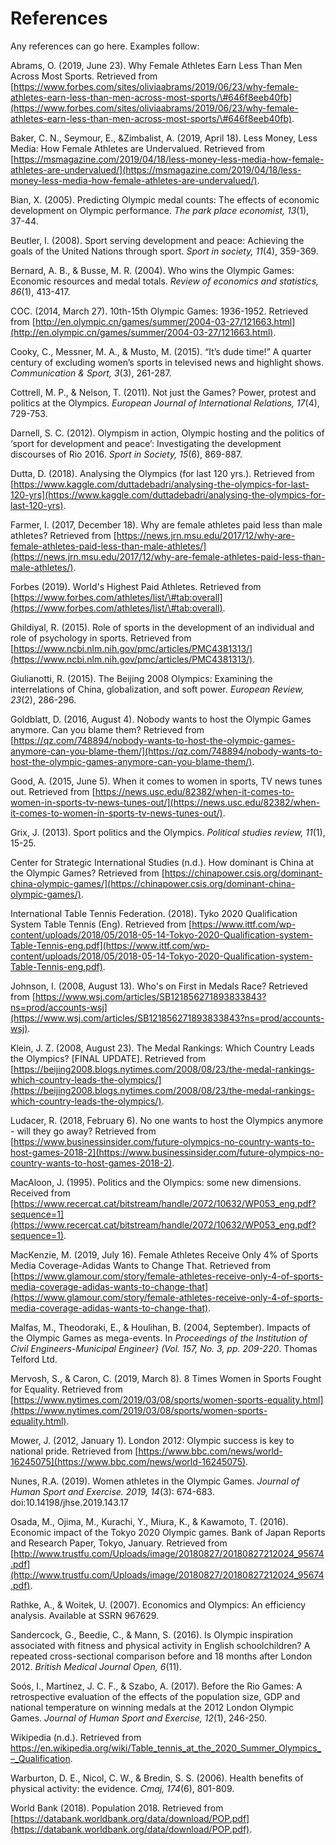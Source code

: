 # References

Any references can go here. Examples follow:

Abrams, O. (2019, June 23). Why Female Athletes Earn Less Than Men Across Most Sports. Retrieved from [https://www.forbes.com/sites/oliviaabrams/2019/06/23/why-female-athletes-earn-less-than-men-across-most-sports/\#646f8eeb40fb](https://www.forbes.com/sites/oliviaabrams/2019/06/23/why-female-athletes-earn-less-than-men-across-most-sports/\#646f8eeb40fb).

Baker, C. N., Seymour, E., \&Zimbalist, A. (2019, April 18). Less Money, Less Media: How Female Athletes are Undervalued. Retrieved from [https://msmagazine.com/2019/04/18/less-money-less-media-how-female-athletes-are-undervalued/](https://msmagazine.com/2019/04/18/less-money-less-media-how-female-athletes-are-undervalued/).

Bian, X. (2005). Predicting Olympic medal counts: The effects of economic development on Olympic performance. *The park place economist, 13*(1), 37-44. 

Beutler, I. (2008). Sport serving development and peace: Achieving the goals of the United Nations through sport. *Sport in society, 11*(4), 359-369.

Bernard, A. B., \& Busse, M. R. (2004). Who wins the Olympic Games: Economic resources and medal totals. *Review of economics and statistics, 86*(1), 413-417.

COC. (2014, March 27). 10th-15th Olympic Games: 1936-1952. Retrieved from [http://en.olympic.cn/games/summer/2004-03-27/121663.html](http://en.olympic.cn/games/summer/2004-03-27/121663.html). 

Cooky, C., Messner, M. A., \& Musto, M. (2015). “It’s dude time!” A quarter century of excluding women’s sports in televised news and highlight shows. *Communication \& Sport, 3*(3), 261-287.

Cottrell, M. P., & Nelson, T. (2011). Not just the Games? Power, protest and politics at the Olympics. *European Journal of International Relations, 17*(4), 729-753.

Darnell, S. C. (2012). Olympism in action, Olympic hosting and the politics of ‘sport for development and peace’: Investigating the development discourses of Rio 2016. *Sport in Society, 15*(6), 869-887.

Dutta, D. (2018). Analysing the Olympics (for last 120 yrs.). Retrieved from [https://www.kaggle.com/duttadebadri/analysing-the-olympics-for-last-120-yrs](https://www.kaggle.com/duttadebadri/analysing-the-olympics-for-last-120-yrs).

Farmer, I. (2017, December 18). Why are female athletes paid less than male athletes? Retrieved from [https://news.jrn.msu.edu/2017/12/why-are-female-athletes-paid-less-than-male-athletes/](https://news.jrn.msu.edu/2017/12/why-are-female-athletes-paid-less-than-male-athletes/).

Forbes (2019). World's Highest Paid Athletes. Retrieved from [https://www.forbes.com/athletes/list/\#tab:overall](https://www.forbes.com/athletes/list/\#tab:overall).

Ghildiyal, R. (2015). Role of sports in the development of an individual and role of psychology in sports. Retrieved from [https://www.ncbi.nlm.nih.gov/pmc/articles/PMC4381313/](https://www.ncbi.nlm.nih.gov/pmc/articles/PMC4381313/).

Giulianotti, R. (2015). The Beijing 2008 Olympics: Examining the interrelations of China, globalization, and soft power. *European Review, 23*(2), 286-296.

Goldblatt, D. (2016, August 4). Nobody wants to host the Olympic Games anymore. Can you blame them? Retrieved from [https://qz.com/748894/nobody-wants-to-host-the-olympic-games-anymore-can-you-blame-them/](https://qz.com/748894/nobody-wants-to-host-the-olympic-games-anymore-can-you-blame-them/).

Good, A. (2015, June 5). When it comes to women in sports, TV news tunes out. Retrieved from [https://news.usc.edu/82382/when-it-comes-to-women-in-sports-tv-news-tunes-out/](https://news.usc.edu/82382/when-it-comes-to-women-in-sports-tv-news-tunes-out/).

Grix, J. (2013). Sport politics and the Olympics. *Political studies review, 11*(1), 15-25.

Center for Strategic International Studies (n.d.). How dominant is China at the Olympic Games? Retrieved from [https://chinapower.csis.org/dominant-china-olympic-games/](https://chinapower.csis.org/dominant-china-olympic-games/).

International Table Tennis Federation. (2018). Tyko 2020 Qualification System Table Tennis (Eng). Retrieved from [https://www.ittf.com/wp-content/uploads/2018/05/2018-05-14-Tokyo-2020-Qualification-system-Table-Tennis-eng.pdf](https://www.ittf.com/wp-content/uploads/2018/05/2018-05-14-Tokyo-2020-Qualification-system-Table-Tennis-eng.pdf).

Johnson, I. (2008, August 13). Who's on First in Medals Race? Retrieved from [https://www.wsj.com/articles/SB121856271893833843?ns=prod/accounts-wsj](https://www.wsj.com/articles/SB121856271893833843?ns=prod/accounts-wsj).

Klein, J. Z. (2008, August 23). The Medal Rankings: Which Country Leads the Olympics? [FINAL UPDATE]. Retrieved from [https://beijing2008.blogs.nytimes.com/2008/08/23/the-medal-rankings-which-country-leads-the-olympics/](https://beijing2008.blogs.nytimes.com/2008/08/23/the-medal-rankings-which-country-leads-the-olympics/).

Ludacer, R. (2018, February 6). No one wants to host the Olympics anymore - will they go away? Retrieved from [https://www.businessinsider.com/future-olympics-no-country-wants-to-host-games-2018-2](https://www.businessinsider.com/future-olympics-no-country-wants-to-host-games-2018-2).

MacAloon, J. (1995). Politics and the Olympics: some new dimensions. Received from [https://www.recercat.cat/bitstream/handle/2072/10632/WP053_eng.pdf?sequence=1](https://www.recercat.cat/bitstream/handle/2072/10632/WP053_eng.pdf?sequence=1).

MacKenzie, M. (2019, July 16). Female Athletes Receive Only 4\% of Sports Media Coverage-Adidas Wants to Change That. Retrieved from [https://www.glamour.com/story/female-athletes-receive-only-4-of-sports-media-coverage-adidas-wants-to-change-that](https://www.glamour.com/story/female-athletes-receive-only-4-of-sports-media-coverage-adidas-wants-to-change-that).

Malfas, M., Theodoraki, E., \& Houlihan, B. (2004, September). Impacts of the Olympic Games as mega-events. In *Proceedings of the Institution of Civil Engineers-Municipal Engineer} (Vol. 157, No. 3, pp. 209-220*. Thomas Telford Ltd.

Mervosh, S., \& Caron, C. (2019, March 8). 8 Times Women in Sports Fought for Equality. Retrieved from [https://www.nytimes.com/2019/03/08/sports/women-sports-equality.html](https://www.nytimes.com/2019/03/08/sports/women-sports-equality.html).

Mower, J. (2012, January 1). London 2012: Olympic success is key to national pride. Retrieved from [https://www.bbc.com/news/world-16245075](https://www.bbc.com/news/world-16245075).

Nunes, R.A. (2019). Women athletes in the Olympic Games. *Journal of Human Sport and Exercise. 2019, 14*(3): 674-683. doi:10.14198/jhse.2019.143.17

Osada, M., Ojima, M., Kurachi, Y., Miura, K., \& Kawamoto, T. (2016). Economic impact of the Tokyo 2020 Olympic games. Bank of Japan Reports and Research Paper, Tokyo, January. Retrieved from [http://www.trustfu.com/Uploads/image/20180827/20180827212024_95674.pdf](http://www.trustfu.com/Uploads/image/20180827/20180827212024_95674.pdf). 

Rathke, A., \& Woitek, U. (2007). Economics and Olympics: An efficiency analysis. Available at SSRN 967629.

Sandercock, G., Beedie, C., \& Mann, S. (2016). Is Olympic inspiration associated with fitness and physical activity in English schoolchildren? A repeated cross-sectional comparison before and 18 months after London 2012. *British Medical Journal Open, 6*(11).

Soós, I., Martínez, J. C. F., \& Szabo, A. (2017). Before the Rio Games: A retrospective evaluation of the effects of the population size, GDP and national temperature on winning medals at the 2012 London Olympic Games. *Journal of Human Sport and Exercise, 12*(1), 246-250.

Wikipedia (n.d.). Retrieved from https://en.wikipedia.org/wiki/Table_tennis_at_the_2020_Summer_Olympics_–_Qualification.

Warburton, D. E., Nicol, C. W., \& Bredin, S. S. (2006). Health benefits of physical activity: the evidence. *Cmaj, 174*(6), 801-809.

World Bank (2018). Population 2018. Retrieved from [https://databank.worldbank.org/data/download/POP.pdf](https://databank.worldbank.org/data/download/POP.pdf). 